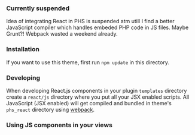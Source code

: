 ### Currently suspended

Idea of integrating React in PHS is suspended atm utill I find a better JavaScript compiler which handles embeded PHP code in JS files. Maybe Grunt?! Webpack wasted a weekend already.

### Installation

If you want to use this theme, first run ``npm update`` in this directory.

### Developing

When developing React.js components in your plugin ``templates`` directory create a ``react/js`` directory where you put all your JSX enabled scripts.
All JavaScript (JSX enabled) will get compiled and bundled in theme's ``phs_react`` directory using [webpack](https://webpack.js.org/).

### Using JS components in your views

